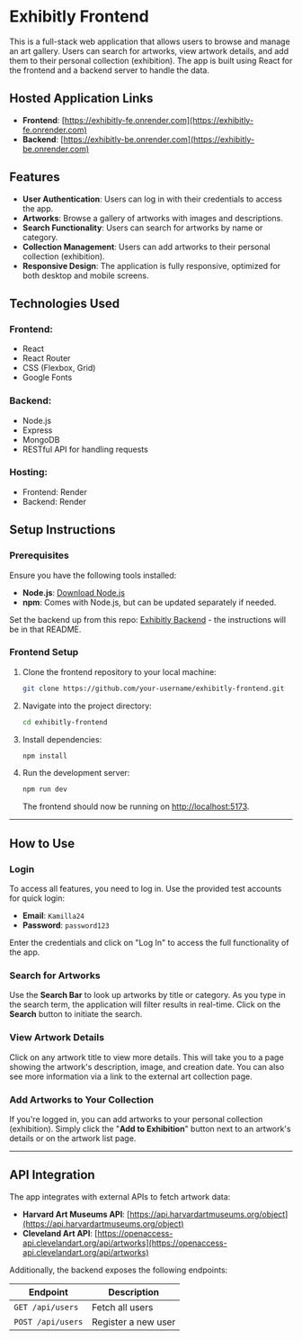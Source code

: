 # Exhibitly Frontend

This is a full-stack web application that allows users to browse and manage an art gallery. Users can search for artworks, view artwork details, and add them to their personal collection (exhibition). The app is built using React for the frontend and a backend server to handle the data.

## Hosted Application Links
- **Frontend**: [https://exhibitly-fe.onrender.com](https://exhibitly-fe.onrender.com)
- **Backend**: [https://exhibitly-be.onrender.com](https://exhibitly-be.onrender.com)

## Features
- **User Authentication**: Users can log in with their credentials to access the app.
- **Artworks**: Browse a gallery of artworks with images and descriptions.
- **Search Functionality**: Users can search for artworks by name or category.
- **Collection Management**: Users can add artworks to their personal collection (exhibition).
- **Responsive Design**: The application is fully responsive, optimized for both desktop and mobile screens.

## Technologies Used

### Frontend:
- React
- React Router
- CSS (Flexbox, Grid)
- Google Fonts

### Backend:
- Node.js
- Express
- MongoDB
- RESTful API for handling requests

### Hosting:
- Frontend: Render
- Backend: Render

## Setup Instructions

### Prerequisites
Ensure you have the following tools installed:
- **Node.js**: [Download Node.js](https://nodejs.org)
- **npm**: Comes with Node.js, but can be updated separately if needed.

Set the backend up from this repo: [Exhibitly Backend](https://github.com/Kamilla2424/Exhibitly-BE) - the instructions will be in that README.

### Frontend Setup

1. Clone the frontend repository to your local machine:
    ```bash
    git clone https://github.com/your-username/exhibitly-frontend.git
    ```

2. Navigate into the project directory:
    ```bash
    cd exhibitly-frontend
    ```

3. Install dependencies:
    ```bash
    npm install
    ```

4. Run the development server:
    ```bash
    npm run dev
    ```
    The frontend should now be running on [http://localhost:5173](http://localhost:5173).

---

## How to Use

### Login
To access all features, you need to log in. Use the provided test accounts for quick login:
- **Email**: `Kamilla24`
- **Password**: `password123`

Enter the credentials and click on "Log In" to access the full functionality of the app.

### Search for Artworks
Use the **Search Bar** to look up artworks by title or category. As you type in the search term, the application will filter results in real-time. Click on the **Search** button to initiate the search.

### View Artwork Details
Click on any artwork title to view more details. This will take you to a page showing the artwork's description, image, and creation date. You can also see more information via a link to the external art collection page.

### Add Artworks to Your Collection
If you're logged in, you can add artworks to your personal collection (exhibition). Simply click the "**Add to Exhibition**" button next to an artwork's details or on the artwork list page.

---

## API Integration

The app integrates with external APIs to fetch artwork data:
- **Harvard Art Museums API**: [https://api.harvardartmuseums.org/object](https://api.harvardartmuseums.org/object)
- **Cleveland Art API**: [https://openaccess-api.clevelandart.org/api/artworks](https://openaccess-api.clevelandart.org/api/artworks)

Additionally, the backend exposes the following endpoints:

| Endpoint             | Description                       |
|----------------------|-----------------------------------|
| `GET /api/users`     | Fetch all users                   |
| `POST /api/users`    | Register a new user               |

